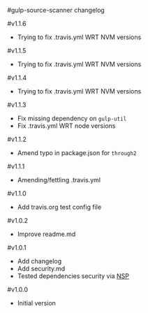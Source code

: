 #gulp-source-scanner changelog

#v1.1.6
* Trying to fix .travis.yml WRT NVM versions

#v1.1.5
* Trying to fix .travis.yml WRT NVM versions

#v1.1.4
* Trying to fix .travis.yml WRT NVM versions

#v1.1.3
* Fix missing dependency on `gulp-util`
* Fix .travis.yml WRT node versions

#v1.1.2
* Amend typo in package.json for `through2`

#v1.1.1
* Amending/fettling .travis.yml

#v1.1.0
* Add travis.org test config file

#v1.0.2
* Improve readme.md

#v1.0.1
* Add changelog
* Add security.md
* Tested dependencies security via [NSP](https://github.com/nodesecurity/nsp)

#v1.0.0
* Initial version
